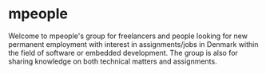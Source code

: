 # mpeople
Welcome to mpeople's group for freelancers and people looking for new permanent employment with interest in assignments/jobs in Denmark within the field of software or embedded development. The group is also for sharing knowledge on both technical matters and assignments.
